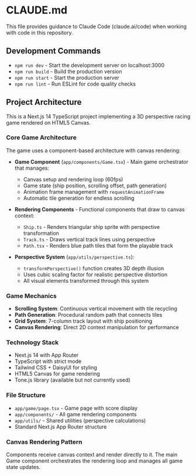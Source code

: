 # CLAUDE.md

This file provides guidance to Claude Code (claude.ai/code) when working with code in this repository.

## Development Commands

- `npm run dev` - Start the development server on localhost:3000 
- `npm run build` - Build the production version
- `npm run start` - Start the production server
- `npm run lint` - Run ESLint for code quality checks

## Project Architecture

This is a Next.js 14 TypeScript project implementing a 3D perspective racing game rendered on HTML5 Canvas.

### Core Game Architecture

The game uses a component-based architecture with canvas rendering:

- **Game Component** (`app/components/Game.tsx`) - Main game orchestrator that manages:
  - Canvas setup and rendering loop (60fps)
  - Game state (ship position, scrolling offset, path generation)
  - Animation frame management with `requestAnimationFrame`
  - Automatic tile generation for endless scrolling

- **Rendering Components** - Functional components that draw to canvas context:
  - `Ship.ts` - Renders triangular ship sprite with perspective transformation
  - `Track.ts` - Draws vertical track lines using perspective
  - `Path.tsx` - Renders blue path tiles that form the playable track

- **Perspective System** (`app/utils/perspective.ts`):
  - `transformPerspective()` function creates 3D depth illusion
  - Uses cubic scaling factor for realistic perspective distortion
  - All visual elements transformed through this system

### Game Mechanics

- **Scrolling System**: Continuous vertical movement with tile recycling
- **Path Generation**: Procedural random path that connects tiles
- **Grid System**: 7-column track layout with ship positioning
- **Canvas Rendering**: Direct 2D context manipulation for performance

### Technology Stack

- Next.js 14 with App Router
- TypeScript with strict mode
- Tailwind CSS + DaisyUI for styling
- HTML5 Canvas for game rendering
- Tone.js library (available but not currently used)

### File Structure

- `app/game/page.tsx` - Game page with score display
- `app/components/` - All game rendering components
- `app/utils/` - Shared utilities (perspective calculations)
- Standard Next.js App Router structure

### Canvas Rendering Pattern

Components receive canvas context and render directly to it. The main Game component orchestrates the rendering loop and manages all game state updates.